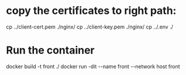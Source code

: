 
# copy the certificates to right path:
cp ../client-cert.pem ./nginx/
cp ../client-key.pem ./nginx/
cp ../.env ./

# Run the container
docker build -t front ./
docker run -dit --name front --network host front